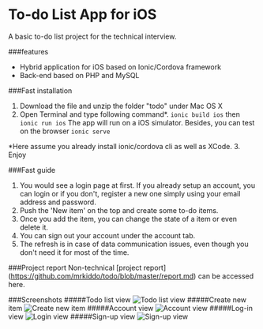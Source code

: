 # To-do List App for iOS
A basic to-do list project for the technical interview. 

###features

* Hybrid application for iOS based on Ionic/Cordova framework
* Back-end based on PHP and MySQL

###Fast installation

1. Download the file and unzip the folder "todo" under Mac OS X
2. Open Terminal and type following command*.
`ionic build ios` then `ionic run ios` The app will run on a iOS simulator. 
Besides, you can test on the browser `ionic serve`
  
  *Here assume you already install ionic/cordova cli as well as XCode. 
3. Enjoy

###Fast guide
1. You would see a login page at first. If you already setup an account, you can login or if you don't, register a new one simply using
your email address and password.
2. Push the 'New item' on the top and create some to-do items.
3. Once you add the item, you can change the state of a item or even delete it.
4. You can sign out your account under the account tab.
5. The refresh is in case of data communication issues, even though you don't need it for most of the time.

###Project report
Non-technical [project report] (https://github.com/mrkiddo/todo/blob/master/report.md) can be accessed here.

###Screenshots
#####Todo list view
![Todo list view](http://i11.tietuku.com/7c1403ad4a8bdb11.jpg)
#####Create new item
![Create new item](http://i11.tietuku.com/3b33ea0f6281399f.jpg)
#####Account view
![Account view](http://i11.tietuku.com/586f31ace7f59ec0.jpg)
#####Log-in view
![Login view](http://i11.tietuku.com/381d668f41d866a9.jpg)
#####Sign-up view
![Sign-up view](http://i11.tietuku.com/ce7d1f18d0e563a5.jpg)
